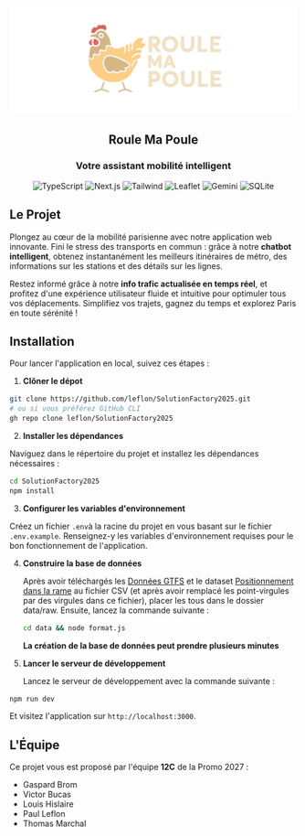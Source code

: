 <p align='center'>
  <img src='/github-splash.png' alt='RouleMaPoule' width='512' />
  <h2 align='center'>Roule Ma Poule</h2>
	<h3 align='center'>Votre assistant mobilité intelligent</h3>
</p>
<p align='center'>
  <img src="https://img.shields.io/badge/typescript-3178c6?logo=typescript&style=for-the-badge&logoColor=white" alt="TypeScript">
  <img src="https://img.shields.io/badge/nextjs-000000?logo=next.js&style=for-the-badge&logoColor=white" alt="Next.js">
	<img src="https://img.shields.io/badge/tailwind-06B6D4?logo=tailwind-css&style=for-the-badge&logoColor=white" alt="Tailwind">
	<img src="https://img.shields.io/badge/leaflet-199900?logo=leaflet&style=for-the-badge" alt="Leaflet">
	<img src="https://img.shields.io/badge/gemini-8E75B2?logo=googlegemini&style=for-the-badge&logoColor=white" alt="Gemini">
  <img src="https://img.shields.io/badge/sqlite-003B57?logo=sqlite&style=for-the-badge" alt="SQLite">
</p>

## Le Projet
Plongez au cœur de la mobilité parisienne avec notre application web innovante. Fini le stress des transports en commun : grâce à notre **chatbot intelligent**, obtenez instantanément les meilleurs itinéraires de métro, des informations sur les stations et des détails sur les lignes. 

Restez informé grâce à notre **info trafic actualisée en temps réel**, et profitez d'une expérience utilisateur fluide et intuitive pour optimuler tous vos déplacements. Simplifiez vos trajets, gagnez du temps et explorez Paris en toute sérénité !

## Installation
Pour lancer l'application en local, suivez ces étapes :
 1. **Clôner le dépot**
```bash
git clone https://github.com/leflon/SolutionFactory2025.git
# ou si vous préférez GitHub CLI
gh repo clone leflon/SolutionFactory2025
```
 2. **Installer les dépendances**

Naviguez dans le répertoire du projet et installez les dépendances nécessaires :

```bash
cd SolutionFactory2025
npm install
```
 3. **Configurer les variables d'environnement**

Créez un fichier `.env`à la racine du projet en vous basant sur le fichier `.env.example`. Renseignez-y les variables d'environnement requises pour le bon fonctionnement de l'application.

 4. **Construire la base de données**

    Après avoir téléchargés les [Données GTFS]() et le dataset [Positionnement dans la rame]() au fichier CSV (et après avoir remplacé les point-virgules par des virgules dans ce fichier), placer les tous dans le dossier data/raw. Ensuite, lancez la commande suivante :
    ```bash
    cd data && node format.js
    ```
    **La création de la base de données peut prendre plusieurs minutes**
5. **Lancer le serveur de développement**

	 Lancez le serveur de développement avec la commande suivante :
```bash
npm run dev
```

Et visitez l'application sur `http://localhost:3000`.
## L'Équipe
Ce projet vous est proposé par l'équipe **12C** de la Promo 2027 : 
 - Gaspard Brom
 - Victor Bucas
 - Louis Hislaire
 - Paul Leflon
 - Thomas Marchal
